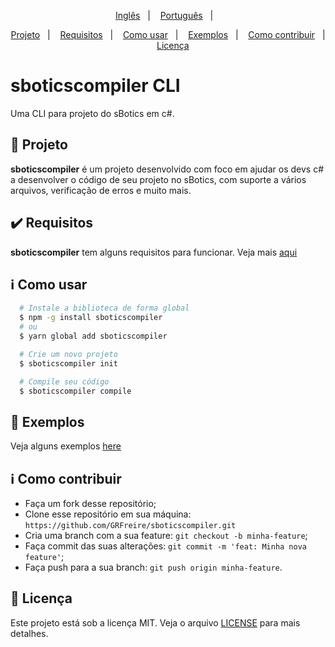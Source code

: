 <p align="center">
 <a href="../../readme.md">Inglês</a>&nbsp;&nbsp;&nbsp;|&nbsp;&nbsp;&nbsp;
  <a href="#">Português</a>&nbsp;&nbsp;&nbsp;|&nbsp;&nbsp;&nbsp;
</p>

<p align="center">
 <a href="#projeto">Projeto</a>&nbsp;&nbsp;&nbsp;|&nbsp;&nbsp;&nbsp;
  <a href="#heavy_check_mark-requisitos">Requisitos</a>&nbsp;&nbsp;&nbsp;|&nbsp;&nbsp;&nbsp;
  <a href="#information_source-como-usar">Como usar</a>&nbsp;&nbsp;&nbsp;|&nbsp;&nbsp;&nbsp;
  <a href="#eyes-exemplos">Exemplos</a>&nbsp;&nbsp;&nbsp;|&nbsp;&nbsp;&nbsp;
  <a href="#information_source-como-contribuir">Como contribuir</a>&nbsp;&nbsp;&nbsp;|&nbsp;&nbsp;&nbsp;
  <a href="#memo-licença">Licença</a>
</p>

# sboticscompiler CLI

Uma CLI para projeto do sBotics em c#.

## 🚀 Projeto
**sboticscompiler** é um projeto desenvolvido com foco em ajudar os devs c# a desenvolver o código de seu projeto no sBotics, com suporte a vários arquivos, verificação de erros e muito mais.

## :heavy_check_mark: Requisitos
**sboticscompiler** tem alguns requisitos para funcionar.
Veja mais [aqui](requirements.md)

## :information_source: Como usar
```bash
  # Instale a biblioteca de forma global
  $ npm -g install sboticscompiler
  # ou
  $ yarn global add sboticscompiler

  # Crie um novo projeto
  $ sboticscompiler init

  # Compile seu código
  $ sboticscompiler compile
```

## :eyes: Exemplos
Veja alguns exemplos [here](examples.md)

## :information_source: Como contribuir
- Faça um fork desse repositório;
- Clone esse repositório em sua máquina: `` https://github.com/GRFreire/sboticscompiler.git ``
- Cria uma branch com a sua feature: `` git checkout -b minha-feature ``;
- Faça commit das suas alterações: `` git commit -m 'feat: Minha nova feature' ``;
- Faça push para a sua branch: `` git push origin minha-feature ``.

## :memo: Licença
Este projeto está sob a licença MIT. Veja o arquivo [LICENSE](../../LICENSE) para mais detalhes.